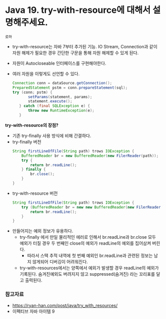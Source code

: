 # Java 19. try-with-resource에 대해서 설명해주세요.

`로마`

- try-with-resource는 자바 7부터 추가된 기능. IO Stream, Connection과 같이 자원 해제가 필요한 경우  간단한 구문을 통해 자원 해제할 수 있게 된다.
- 자원이 Autocloseable 인터페이스를 구현해야한다.

- 여러 자원을 이렇게도 선언할 수 있다.
     ```java
     Connection conn = dataSource.getConnection();
     PreparedStatement pstm = conn.prepareStatement(sql);
     try (conn; pstm) {
            setParams(statement, params);
            statement.execute();
        } catch (final SQLException e) {
            throw new RuntimeException(e);
        }
    ```

**try-with-resource의 장점?**
- 기존 try-finally 사용 방식에 비해 간결하다.
-  try-finally 버전
    ```java
    String firstLineOfFile(String path) trows IOException {
        BufferedReader br = new BufferedReader(new FilerReader(path));
        try {
            return br.readLine();
        } finally {
            br.close();
        }
    }
    ```
- try-with-resource 버전
    ```java
    String firstLineOfFile(String path) trows IOException {
        try (BufferedReader br = new new BufferedReader(new FilerReader(path))){
            return br.readLine();
        }
    }
    ```
- 만들어지는 예외 정보가 유용하다.
  - try-finally 에서 만일 물리적인 에러로 인해서 br.readLine과 br.close 모두 예외가 터질 경우 두 번째인 close의 예외가 readLine의 예외를 집어삼켜 버린다.
    - 따라서 스택 추적 내역에 첫 번째 예외인 br.readLine과 관련된 정보는 남지 않게되어 디버깅이 어려워진다.
  - try-with-resources에서는 양쪽에서 예외가 발생할 경우 readLine의 예외가 기록된다. 숨겨진예외도 버려지지 않고 suppressed(숨겨진) 라는 꼬리표를 달고 출력된다.


### 참고자료
- https://ryan-han.com/post/java/try_with_resources/
- 이펙티브 자바 아이템 9